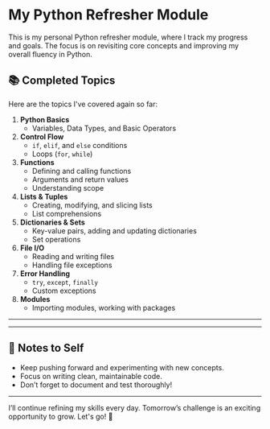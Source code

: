 # My Python Refresher Module

This is my personal Python refresher module, where I track my progress and goals. The focus is on revisiting core concepts and improving my overall fluency in Python.

## 📚 Completed Topics

Here are the topics I've covered again so far:

1. **Python Basics**  
   - Variables, Data Types, and Basic Operators
2. **Control Flow**  
   - `if`, `elif`, and `else` conditions  
   - Loops (`for`, `while`)
3. **Functions**  
   - Defining and calling functions  
   - Arguments and return values  
   - Understanding scope
4. **Lists & Tuples**  
   - Creating, modifying, and slicing lists  
   - List comprehensions
5. **Dictionaries & Sets**  
   - Key-value pairs, adding and updating dictionaries  
   - Set operations
6. **File I/O**  
   - Reading and writing files  
   - Handling file exceptions
7. **Error Handling**  
   - `try`, `except`, `finally`  
   - Custom exceptions
8. **Modules**  
   - Importing modules, working with packages

---

<!-- ## 🎯 Tomorrow's Topics & Goals 

Tomorrow, I plan to dive deeper into Python and explore more advanced topics:

1. **Object-Oriented Programming (OOP)**  
   - Classes and objects  
   - Inheritance, Encapsulation, and Polymorphism
2. **Generators**  
   - Creating generators with `yield`  
   - Practical use cases of iterators
3. **Decorators**  
   - Function decorators to enhance functionality
4. **Context Managers**  
   - Managing resources efficiently with `with`
5. **Unit Testing**  
   - Writing basic tests using `unittest`

> **My Goal**: Understand the underlying principles of OOP and explore more efficient ways to handle resources and code reuse. -->

---

## 📝 Notes to Self

- Keep pushing forward and experimenting with new concepts.
- Focus on writing clean, maintainable code.
- Don’t forget to document and test thoroughly!

---

I’ll continue refining my skills every day. Tomorrow’s challenge is an exciting opportunity to grow. Let's go! 🚀
